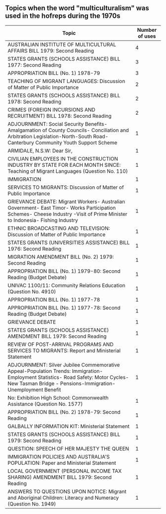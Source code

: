 ## Topics when the word "multiculturalism" was used in the hofreps during the 1970s

| Topic | Number of uses |
|--------------|----------------|
|AUSTRALIAN INSTITUTE OF MULTICULTURAL AFFAIRS BILL 1979: Second Reading|4|
|STATES GRANTS (SCHOOLS ASSISTANCE) BILL 1977: Second Reading|3|
|APPROPRIATION BILL (No. 1) 1978-79|3|
|TEACHING OF MIGRANT LANGUAGES: Discussion of Matter of Public Importance|2|
|STATES GRANTS (SCHOOLS ASSISTANCE) BILL 1978: Second Reading|2|
|CRIMES (FOREIGN INCURSIONS AND RECRUITMENT) BILL 1978: Second Reading|2|
|ADJOURNMENT: Social Security Benefits- Amalgamation of County Councils- Conciliation and Arbitration Legislation-North-South Road-Canterbury Community Youth Support Scheme|1|
|ARMIDALE, N.S.W: Dear Sir,|1|
|CIVILIAN EMPLOYEES IN THE CONSTRUCTION INDUSTRY BY STATE FOR EACH MONTH SINCE: Teaching of Migrant Languages (Question No. 110)|1|
|IMMIGRATION|1|
|SERVICES TO MIGRANTS: Discussion of Matter of Public Importance|1|
|GRIEVANCE DEBATE: Migrant Workers- Australian Government- East Timor- Works Participation Schemes- Cheese Industry -Visit of Prime Minister to Indonesia- Fishing Industry|1|
|ETHNIC BROADCASTING AND TELEVISION: Discussion of Matter of Public Importance|1|
|STATES GRANTS (UNIVERSITIES ASSISTANCE) BILL 1976: Second Reading|1|
|MIGRATION AMENDMENT BILL (No. 2) 1979: Second Reading|1|
|APPROPRIATION BILL (No. 1) 1979-80: Second Reading (Budget Debate)|1|
|UNIVAC 1100/11: Community Relations Education (Question No. 4910)|1|
|APPROPRIATION BILL (No. 1) 1977-78|1|
|APPROPRIATION BILL (No. 1) 1977-78: Second Reading (Budget Debate)|1|
|GRIEVANCE DEBATE|1|
|STATES GRANTS (SCHOOLS ASSISTANCE) AMENDMENT BILL 1979: Second Reading|1|
|REVIEW OF POST-ARRIVAL PROGRAMS AND SERVICES TO MIGRANTS: Report and Ministerial Statement|1|
|ADJOURNMENT: Silver Jubilee Commemorative Appeal-Population Trends: Immigration-Employment Statistics- Road Safety: Motor Cycles-New Tasman Bridge - Pensions-Immigration-Unemployment Benefit|1|
|No: Exhibition High School: Commonwealth Assistance (Question No. 1577)|1|
|APPROPRIATION BILL (No. 2) 1978-79: Second Reading|1|
|GALBALLY INFORMATION KIT: Ministerial Statement|1|
|STATES GRANTS (SCHOOLS ASSISTANCE) BILL 1979: Second Reading|1|
|QUESTION: SPEECH OF HER MAJESTY THE QUEEN|1|
|IMMIGRATION POLICIES AND AUSTRALIA'S POPULATION: Paper and Ministerial Statement|1|
|LOCAL GOVERNMENT (PERSONAL INCOME TAX SHARING) AMENDMENT BILL 1979: Second Reading|1|
|ANSWERS TO QUESTIONS UPON NOTICE: Migrant and Aboriginal Children: Literacy and Numeracy (Question No. 1949)|1|
